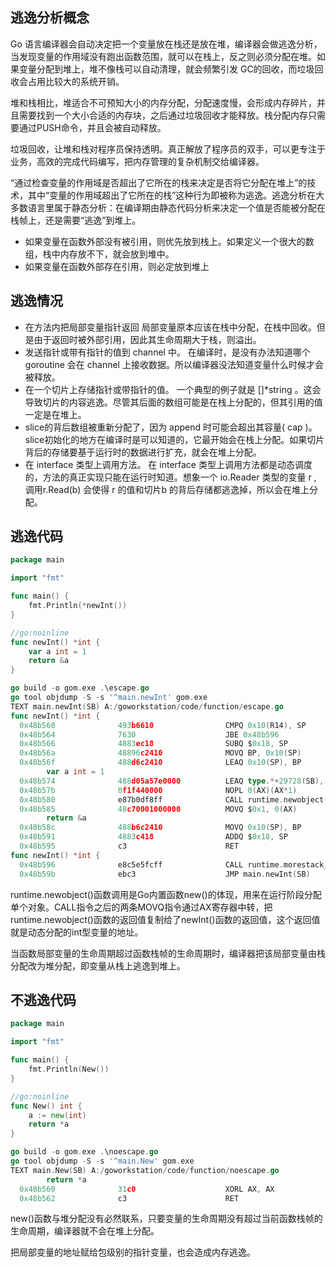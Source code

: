 ## 逃逸分析概念

Go 语言编译器会自动决定把一个变量放在栈还是放在堆，编译器会做逃逸分析，当发现变量的作用域没有跑出函数范围，就可以在栈上，反之则必须分配在堆。如果变量分配到堆上，堆不像栈可以自动清理，就会频繁引发 GC的回收，而垃圾回收会占用比较大的系统开销。

堆和栈相比，堆适合不可预知大小的内存分配，分配速度慢，会形成内存碎片，并且需要找到一个大小合适的内存块，之后通过垃圾回收才能释放。栈分配内存只需要通过PUSH命令，并且会被自动释放。

垃圾回收，让堆和栈对程序员保持透明。真正解放了程序员的双手，可以更专注于业务，高效的完成代码编写，把内存管理的复杂机制交给编译器。

“通过检查变量的作用域是否超出了它所在的栈来决定是否将它分配在堆上”的技术，其中“变量的作用域超出了它所在的栈”这种行为即被称为逃逸。逃逸分析在大多数语言里属于静态分析：在编译期由静态代码分析来决定一个值是否能被分配在栈帧上，还是需要“逃逸”到堆上。

- 如果变量在函数外部没有被引用，则优先放到栈上。如果定义一个很大的数组，栈中内存放不下，就会放到堆中。
- 如果变量在函数外部存在引用，则必定放到堆上

## 逃逸情况

- 在⽅法内把局部变量指针返回 局部变量原本应该在栈中分配，在栈中回收。但是由于返回时被外部引⽤，因此其⽣命周期⼤于栈，则溢出。
- 发送指针或带有指针的值到 channel 中。 在编译时，是没有办法知道哪个 goroutine 会在 channel 上接收数据。所以编译器没法知道变量什么时候才会被释放。
- 在⼀个切⽚上存储指针或带指针的值。 ⼀个典型的例⼦就是 []*string 。这会导致切⽚的内容逃逸。尽管其后⾯的数组可能是在栈上分配的，但其引⽤的值⼀定是在堆上。
- slice的背后数组被重新分配了，因为 append 时可能会超出其容量( cap )。 slice初始化的地⽅在编译时是可以知道的，它最开始会在栈上分配。如果切⽚背后的存储要基于运⾏时的数据进⾏扩充，就会在堆上分配。
- 在 interface 类型上调⽤⽅法。 在 interface 类型上调⽤⽅法都是动态调度的，⽅法的真正实现只能在运⾏时知道。想象⼀个 io.Reader 类型的变量 r , 调⽤r.Read(b) 会使得 r 的值和切⽚b 的背后存储都逃逸掉，所以会在堆上分配。

## 逃逸代码

```go
package main

import "fmt"

func main() {
	fmt.Println(*newInt())
}

//go:noinline
func newInt() *int {
	var a int = 1
	return &a
}

go build -o gom.exe .\escape.go
go tool objdump -S -s '^main.newInt' gom.exe
TEXT main.newInt(SB) A:/goworkstation/code/function/escape.go
func newInt() *int {
  0x48b560              493b6610                CMPQ 0x10(R14), SP
  0x48b564              7630                    JBE 0x48b596
  0x48b566              4883ec18                SUBQ $0x18, SP
  0x48b56a              48896c2410              MOVQ BP, 0x10(SP)
  0x48b56f              488d6c2410              LEAQ 0x10(SP), BP
        var a int = 1
  0x48b574              488d05a57e0000          LEAQ type.*+29728(SB), AX
  0x48b57b              0f1f440000              NOPL 0(AX)(AX*1)
  0x48b580              e87b0df8ff              CALL runtime.newobject(SB)
  0x48b585              48c70001000000          MOVQ $0x1, 0(AX)
        return &a
  0x48b58c              488b6c2410              MOVQ 0x10(SP), BP
  0x48b591              4883c418                ADDQ $0x18, SP
  0x48b595              c3                      RET
func newInt() *int {
  0x48b596              e8c5e5fcff              CALL runtime.morestack_noctxt.abi0(SB)
  0x48b59b              ebc3                    JMP main.newInt(SB)

```

runtime.newobject()函数调用是Go内置函数new()的体现，用来在运行阶段分配单个对象。CALL指令之后的两条MOVQ指令通过AX寄存器中转，把runtime.newobject()函数的返回值复制给了newInt()函数的返回值，这个返回值就是动态分配的int型变量的地址。

当函数局部变量的生命周期超过函数栈帧的生命周期时，编译器把该局部变量由栈分配改为堆分配，即变量从栈上逃逸到堆上。

## 不逃逸代码

```go
package main

import "fmt"

func main() {
	fmt.Println(New())
}

//go:noinline
func New() int {
	a := new(int)
	return *a
}

go build -o gom.exe .\noescape.go
go tool objdump -S -s '^main.New' gom.exe
TEXT main.New(SB) A:/goworkstation/code/function/noescape.go
        return *a                                           
  0x48b560              31c0                    XORL AX, AX 
  0x48b562              c3                      RET 
```

new()函数与堆分配没有必然联系，只要变量的生命周期没有超过当前函数栈帧的生命周期，编译器就不会在堆上分配。

把局部变量的地址赋给包级别的指针变量，也会造成内存逃逸。